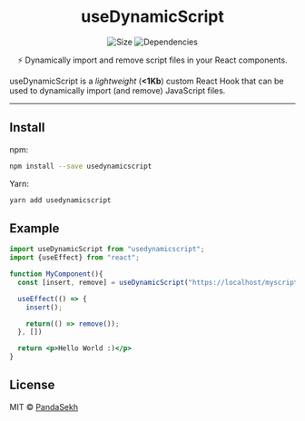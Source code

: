 <h1 align="center">
  useDynamicScript
</h1>
<p align="center">
  <!-- <img src="https://travis-ci.com/PandaSekh/lepre.svg?token=9UEvCKGSQs8hrivJiSpX&branch=master" alt="Travis CI"> -->
  <!-- <a href="https://www.npmjs.org/package/lepre"><img src="https://img.shields.io/npm/v/lepre.svg" alt="npm"></a> -->
  <img src="https://img.badgesize.io/https:/unpkg.com/usedynamicscript@latest/dist/index.js?compression=brotli&label=size" alt="Size">
  <!-- <img src="https://codecov.io/gh/PandaSekh/usedynamicscript/branch/master/graph/badge.svg?token=16CDE37WS5" alt="Code Coverage"> -->
  <img alt="Dependencies" src="https://img.shields.io/badge/dependencies-none-brightgreene">
</p>
<p align="center">⚡ Dynamically import and remove script files in your React components.</p>

useDynamicScript is a *lightweight* (**<1Kb**) custom React Hook that can be used to dynamically import (and remove) JavaScript files.

* * *

## Install

npm: 
```bash
npm install --save usedynamicscript
```

Yarn:
```bash
yarn add usedynamicscript
```

## Example
```jsx
import useDynamicScript from "usedynamicscript";
import {useEffect} from "react";

function MyComponent(){
  const [insert, remove] = useDynamicScript("https://localhost/myscript.js", "scriptId");

  useEffect(() => {
    insert();

    return(() => remove());
  }, [])

  return <p>Hello World :)</p>
}
```

## License

MIT © [PandaSekh](https://github.com/PandaSekh)